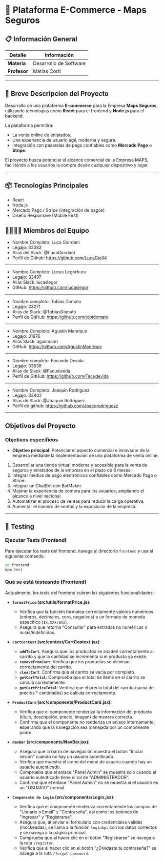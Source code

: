 # 🛒 Plataforma E-Commerce - Maps Seguros

## 📋 Información General

| Detalle            | Información                                       |
|--------------------|-------------------------------------------------- |
| **Materia**        | Desarrollo de Software                            |
| **Profesor**       | Matías Corti                                      |

---

## 🚀 Breve Descripcion del Proyecto

Desarrollo de una plataforma **E-commerce** para la Empresa **Maps Seguros**, utilizando tecnologías como **React** para el frontend y **Node.js** para el backend.

La plataforma permitirá:
- La venta online de enlatados.
- Una experiencia de usuario ágil, moderna y segura.
- Integración con pasarelas de pago confiables como **Mercado Pago** o **Stripe**.

El proyecto busca potenciar el alcance comercial de la Empresa MAPS, facilitando a los usuarios la compra desde cualquier dispositivo y lugar.

---

## 📦 Tecnologías Principales
- React
- Node.js
- Mercado Pago / Stripe (integración de pagos)
- Diseño Responsive (Mobile First)

## 👨‍💻👩‍💻 Miembros del Equipo

- Nombre Completo: Luca Giordani
- Legajo: 33382
- Alias del Slack: @LucaGiordani
- Perfil de Github: https://github.com/LucaGio04
---
- Nombre Completo: Lucas Legorburu
- Legajo: 33497
- Alias Slack: lucaslegor
- GitHub: https://github.com/lucaslegor
---
- Nombre completo: Tobias Domato
- Legajo: 33271
- Alias de Slack: @TobiasDomato
- Perfil de GitHub: https://github.com/tobidomato
---
- Nombre Completo: Agustín Manrique
- Legajo: 31976
- Alias Slack: agusmanri
- GitHub: https://github.com/AgustinManrique
---
- Nombre completo: Facundo Devida
- Legajo: 33539
- Alias de Slack: @Facudevida
- Perfil de GitHub: https://github.com/Facudevida
---
- Nombre Completo: Joaquin Rodriguez
- Legajo: 33402
- Alias de Slack: @Joaquin Rodriguez
- Perfil de github: https://github.com/Joacorodriguezz
---
## Objetivos del Proyecto

### Objetivos específicos

- **Objetivo principal**: Potenciar el aspecto comercial e innovador de la empresa mediante la implementación de una plataforma de venta online.

1. Desarrollar una tienda virtual moderna y accesible para la venta de seguros y enlatados de la empresa en el plazo de 8 meses.
2. Integrar medios de pago electrónicos confiables como Mercado Pago o Stripe.
3. Integrar un ChatBot con BotMaker.
4. Mejorar la experiencia de compra para los usuarios, ampliando el alcance a nivel nacional.
5. Automatizar el proceso de ventas para reducir la carga operativa.
6. Aumentar el número de ventas y la exposición de la empresa.

---

## 🧪 Testing

### Ejecutar Tests (Frontend)

Para ejecutar los tests del frontend, navega al directorio `frontend` y usa el siguiente comando:

```bash
cd frontend
npm test
```

### Qué se está testeando (Frontend)

Actualmente, los tests del frontend cubren las siguientes funcionalidades:

*   **`formatPrice` (src/utils/formatPrice.js)**:
    *   Verifica que la función formatea correctamente valores numéricos (enteros, decimales, cero, negativos) a un formato de moneda específico (`$X.XXX/año`).
    *   Asegura que retorna "Consultar" para entradas no numéricas o nulas/indefinidas.

*   **`CartContext` (src/context/CartContext.jsx)**:
    *   **`addToCart`**: Asegura que los productos se añaden correctamente al carrito y que la cantidad se incrementa si el producto ya existe.
    *   **`removeFromCart`**: Verifica que los productos se eliminan correctamente del carrito.
    *   **`clearCart`**: Confirma que el carrito se vacía por completo.
    *   **`getCartTotal`**: Comprueba que el total de ítems en el carrito se calcula correctamente.
    *   **`getCartPriceTotal`**: Verifica que el precio total del carrito (suma de precios * cantidades) se calcula correctamente.

*   **`ProductCard` (src/components/ProductCard.jsx)**:
    *   Verifica que el componente renderiza la información del producto (título, descripción, precio, imagen) de manera correcta.
    *   Confirma que el componente no renderiza un enlace internamente, esperando que la navegación sea manejada por un componente padre.

*   **`NavBar` (src/components/NavBar.jsx)**:
    *   Asegura que la barra de navegación muestra el botón "Iniciar sesión" cuando no hay un usuario autenticado.
    *   Verifica que muestra el icono del menú de usuario cuando hay un usuario autenticado.
    *   Comprueba que el enlace "Panel Admin" se muestra solo cuando el usuario autenticado tiene el rol de "ADMINISTRADOR".
    *   Confirma que el enlace "Panel Admin" no se muestra si el usuario es un "USUARIO" normal.

*   **`Componente de Login` (src/components/Login.jsx)**:
    *   Verifica que el componente renderiza correctamente los campos de "Usuario o Email" y "Contraseña", así como los botones de "Ingresar" y "Registrarse".
    *   Asegura que, al enviar el formulario con credenciales válidas (mockeadas), se llama a la función `loginApi` con los datos correctos y se navega a la página principal.
    *   Comprueba que al hacer clic en el botón "Registrarse" se navega a la ruta `/register`.
    *   Verifica que al hacer clic en el botón "¿Olvidaste tu contraseña?" se navega a la ruta `/forgot-password`.